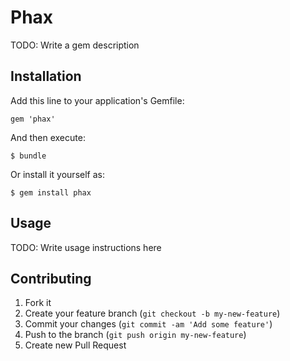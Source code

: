 # Phax

TODO: Write a gem description

## Installation

Add this line to your application's Gemfile:

    gem 'phax'

And then execute:

    $ bundle

Or install it yourself as:

    $ gem install phax

## Usage

TODO: Write usage instructions here

## Contributing

1. Fork it
2. Create your feature branch (`git checkout -b my-new-feature`)
3. Commit your changes (`git commit -am 'Add some feature'`)
4. Push to the branch (`git push origin my-new-feature`)
5. Create new Pull Request
